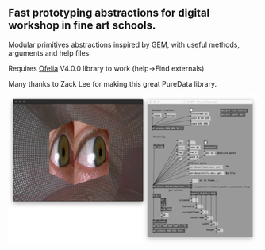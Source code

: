 ## Fast prototyping abstractions for digital workshop in fine art schools.

Modular primitives abstractions inspired by [GEM](https://puredata.info/downloads/gem), with useful methods, arguments and help files.

Requires [Ofelia](https://github.com/cuinjune/Ofelia) V4.0.0 library to work (help->Find externals).

Many thanks to Zack Lee for making this great PureData library.

![alt text](data/screen.png)
